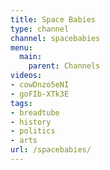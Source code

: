 ```yaml
---
title: Space Babies
type: channel
channel: spacebabies
menu:
  main:
    parent: Channels
videos:
- cowDnzo5eNI
- goFIb-XTk3E
tags:
- breadtube
- history
- politics
- arts
url: /spacebabies/
---
```

